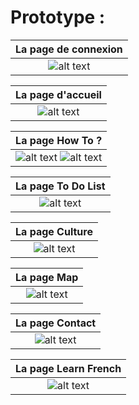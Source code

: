 # Prototype :


|La page de connexion|
|:---:|
|![alt text](https://github.com/Miage-Paris-Ouest/m1c20152016-mobonline/blob/master/PROTOTYPE/img/login.png)|
 
 
|La page d'accueil|
|:---:|
|![alt text](https://github.com/Miage-Paris-Ouest/m1c20152016-mobonline/blob/master/PROTOTYPE/img/accueil.png)|


|La page How To ?|
|:---:|
|![alt text](https://github.com/Miage-Paris-Ouest/m1c20152016-mobonline/blob/master/PROTOTYPE/img/how%20to.png) ![alt text](https://github.com/Miage-Paris-Ouest/m1c20152016-mobonline/blob/master/PROTOTYPE/img/how%20to%202.png)|


|La page To Do List|
|:---:|
|![alt text](https://github.com/Miage-Paris-Ouest/m1c20152016-mobonline/blob/master/PROTOTYPE/img/to%20do%20list.png)|
 

|La page Culture|
|:---:|
|![alt text](https://github.com/Miage-Paris-Ouest/m1c20152016-mobonline/blob/master/PROTOTYPE/img/culture.png)|
 
 
|La page Map|
|:---:|
|![alt text](https://github.com/Miage-Paris-Ouest/m1c20152016-mobonline/blob/master/PROTOTYPE/img/map.png)|


|La page Contact|
|:---:|
|![alt text](https://github.com/Miage-Paris-Ouest/m1c20152016-mobonline/blob/master/PROTOTYPE/img/contact.png)|
 

|La page Learn French|
|:---:|
|![alt text](https://github.com/Miage-Paris-Ouest/m1c20152016-mobonline/blob/master/PROTOTYPE/img/learning%20french.png)|
                                                                                                      
